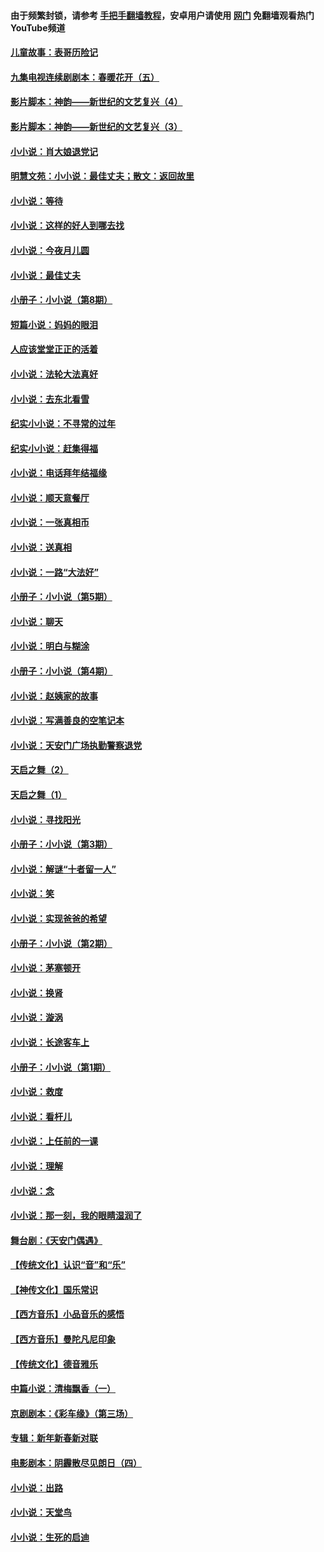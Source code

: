 #### 由于频繁封锁，请参考 [手把手翻墙教程](https://github.com/gfw-breaker/guides/wiki/)，安卓用户请使用 [网门](https://github.com/gfw-breaker/nogfw/blob/master/dl.md?t=06081601) 免翻墙观看热门YouTube频道 

#### [儿童故事：表哥历险记](../pages/328/383535.md?t=06081601) 

#### [九集电视连续剧剧本：春暖花开（五）](../pages/328/275919.md?t=06081601) 

#### [影片脚本：神韵——新世纪的文艺复兴（4）](../pages/328/266089.md?t=06081601) 

#### [影片脚本：神韵——新世纪的文艺复兴（3）](../pages/328/266087.md?t=06081601) 

#### [小小说：肖大娘退党记](../pages/328/239807.md?t=06081601) 

#### [明慧文苑：小小说：最佳丈夫；散文：返回故里](../pages/328/3439.md?t=06081601) 

#### [小小说：等待](../pages/328/223927.md?t=06081601) 

#### [小小说：这样的好人到哪去找](../pages/328/209396.md?t=06081601) 

#### [小小说：今夜月儿圆](../pages/328/193588.md?t=06081601) 

#### [小小说：最佳丈夫](../pages/328/190938.md?t=06081601) 

#### [小册子：小小说（第8期）](../pages/328/188202.md?t=06081601) 

#### [短篇小说：妈妈的眼泪](../pages/328/187712.md?t=06081601) 

#### [人应该堂堂正正的活着](../pages/328/182430.md?t=06081601) 

#### [小小说：法轮大法真好](../pages/328/174669.md?t=06081601) 

#### [小小说：去东北看雪](../pages/328/173882.md?t=06081601) 

#### [纪实小小说：不寻常的过年](../pages/328/173187.md?t=06081601) 

#### [纪实小小说：赶集得福](../pages/328/172652.md?t=06081601) 

#### [小小说：电话拜年结福缘](../pages/328/172533.md?t=06081601) 

#### [小小说：顺天意餐厅](../pages/328/170182.md?t=06081601) 

#### [小小说：一张真相币](../pages/328/169410.md?t=06081601) 

#### [小小说：送真相](../pages/328/166713.md?t=06081601) 

#### [小小说：一路“大法好”](../pages/328/162016.md?t=06081601) 

#### [小册子：小小说（第5期）](../pages/328/161131.md?t=06081601) 

#### [小小说：聊天](../pages/328/159640.md?t=06081601) 

#### [小小说：明白与糊涂](../pages/328/158101.md?t=06081601) 

#### [小册子：小小说（第4期）](../pages/328/158006.md?t=06081601) 

#### [小小说：赵姨家的故事](../pages/328/157843.md?t=06081601) 

#### [小小说：写满善良的空笔记本](../pages/328/157382.md?t=06081601) 

#### [小小说：天安门广场执勤警察退党](../pages/328/156982.md?t=06081601) 

#### [天启之舞（2）](../pages/328/153440.md?t=06081601) 

#### [天启之舞（1）](../pages/328/153439.md?t=06081601) 

#### [小小说：寻找阳光](../pages/328/153065.md?t=06081601) 

#### [小册子：小小说（第3期）](../pages/328/151715.md?t=06081601) 

#### [小小说：解谜“十者留一人”](../pages/328/148967.md?t=06081601) 

#### [小小说：笑](../pages/328/148905.md?t=06081601) 

#### [小小说：实现爸爸的希望](../pages/328/148096.md?t=06081601) 

#### [小册子：小小说（第2期）](../pages/328/147214.md?t=06081601) 

#### [小小说：茅塞顿开](../pages/328/147030.md?t=06081601) 

#### [小小说：换肾](../pages/328/146770.md?t=06081601) 

#### [小小说：漩涡](../pages/328/146683.md?t=06081601) 

#### [小小说：长途客车上](../pages/328/145076.md?t=06081601) 

#### [小册子：小小说（第1期）](../pages/328/143963.md?t=06081601) 

#### [小小说：救度](../pages/328/143927.md?t=06081601) 

#### [小小说：看杆儿](../pages/328/142137.md?t=06081601) 

#### [小小说：上任前的一课](../pages/328/140808.md?t=06081601) 

#### [小小说：理解](../pages/328/140476.md?t=06081601) 

#### [小小说：念](../pages/328/139513.md?t=06081601) 

#### [小小说：那一刻，我的眼睛湿润了](../pages/328/138476.md?t=06081601) 

#### [舞台剧：《天安门偶遇》](../pages/328/117155.md?t=06081601) 

#### [【传统文化】认识“音”和“乐”](../pages/328/108667.md?t=06081601) 

#### [【神传文化】国乐常识](../pages/328/104225.md?t=06081601) 

#### [【西方音乐】小品音乐的感悟](../pages/328/102924.md?t=06081601) 

#### [【西方音乐】曼陀凡尼印象](../pages/328/102922.md?t=06081601) 

#### [【传统文化】德音雅乐](../pages/328/102923.md?t=06081601) 

#### [中篇小说：清梅飘香（一）](../pages/328/101058.md?t=06081601) 

#### [京剧剧本：《彩车缘》（第三场）](../pages/328/96434.md?t=06081601) 

#### [专辑：新年新春新对联](../pages/328/94991.md?t=06081601) 

#### [电影剧本：阴霾散尽见朗日（四）](../pages/328/87081.md?t=06081601) 

#### [小小说：出路](../pages/328/84848.md?t=06081601) 

#### [小小说：天堂鸟](../pages/328/83084.md?t=06081601) 

#### [小小说：生死的启迪](../pages/328/70977.md?t=06081601) 

